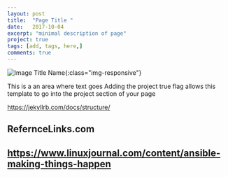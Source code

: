```yaml
---
layout: post
title:  "Page Title "
date:   2017-10-04
excerpt: "minimal description of page"
project: true
tags: [add, tags, here,]
comments: true
---
```


![Image Title Name](/assets/img/blog/<image-name>){:class="img-responsive"}

This is a an area where text goes
Adding the project true flag allows this template to go into the project section of your page

https://jekyllrb.com/docs/structure/


## RefernceLinks.com
## https://www.linuxjournal.com/content/ansible-making-things-happen
